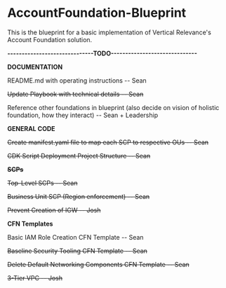 # AccountFoundation-Blueprint
This is the blueprint for a basic implementation of Vertical Relevance's Account Foundation solution.

**------------------------------TODO------------------------------**

**DOCUMENTATION**

README.md with operating instructions -- Sean

~~Update Playbook with technical details -- Sean~~

Reference other foundations in blueprint (also decide on vision of holistic foundation, how they interact) -- Sean + Leadership

**GENERAL CODE**

~~Create manifest.yaml file to map each SCP to respective OUs -- Sean~~

~~CDK Script Deployment Project Structure -- Sean~~
  
~~**SCPs**~~

~~Top-Level SCPs -- Sean~~

~~Business Unit SCP (Region enforcement) -- Sean~~

~~Prevent Creation of IGW -- Josh~~

**CFN Templates**

Basic IAM Role Creation CFN Template -- Sean

~~Baseline Security Tooling CFN Template -- Sean~~

~~Delete Default Networking Components CFN Template -- Sean~~

~~3-Tier VPC -- Josh~~
